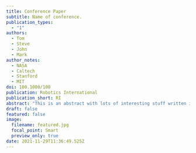 ```yaml
---
title: Conference Paper
subtitle: Name of conference.
publication_types:
  - "1"
authors:
  - Tom
  - Steve
  - John
  - Mark
author_notes:
  - NASA
  - Caltech
  - Stanford
  - MIT
doi: 100.1000/100
publication: Robotics International
publication_short: RI
abstract: "This is an abstract with lots of interesting stuff written in it. "
draft: false
featured: false
image:
  filename: featured.jpg
  focal_point: Smart
  preview_only: true
date: 2021-11-29T11:36:49.525Z
---
```

